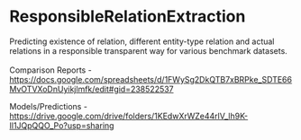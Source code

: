 # ResponsibleRelationExtraction

Predicting existence of relation, different entity-type relation and actual relations in a responsible transparent way for various benchmark datasets. <br> <br>
Comparison Reports - <br>
https://docs.google.com/spreadsheets/d/1FWySg2DkQTB7xBRPke_SDTE66MvOTVXoDnUyikjlmfk/edit#gid=238522537

Models/Predictions - <br>
https://drive.google.com/drive/folders/1KEdwXrWZe44rlV_lh9K-Il1JQpQQO_Po?usp=sharing
